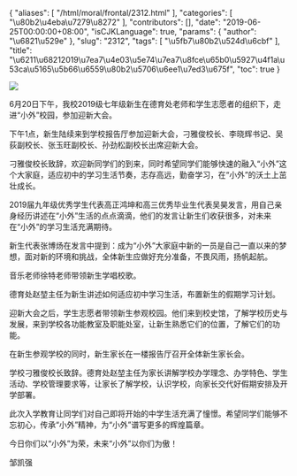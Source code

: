 {
    "aliases": [
        "/html/moral/frontal/2312.html"
    ],
    "categories": [
        "\u80b2\u4eba\u7279\u8272"
    ],
    "contributors": [],
    "date": "2019-06-25T00:00:00+08:00",
    "isCJKLanguage": true,
    "params": {
        "author": "\u6821\u529e"
    },
    "slug": "2312",
    "tags": [
        "\u5fb7\u80b2\u524d\u6cbf"
    ],
    "title": "\u6211\u68212019\u7ea7\u4e03\u5e74\u7ea7\u8fce\u65b0\u5927\u4f1a\u53ca\u5165\u5b66\u6559\u80b2\u5706\u6ee1\u7ed3\u675f",
    "toc": true
}

![](https://cdn.tfls.online/mirror/full/b60aa10b027337da547a481a2d1a964f18c35ed7.jpg)






 6月20日下午，我校2019级七年级新生在德育处老师和学生志愿者的组织下，走进“小外”校园，参加迎新大会。
 



 下午1点，新生陆续来到学校报告厅参加迎新大会，刁雅俊校长、李晓辉书记、吴荻副校长、张玉旺副校长、孙劲松副校长出席迎新大会。
 



 刁雅俊校长致辞，欢迎新同学们的到来，同时希望同学们能够快速的融入“小外”这个大家庭，适应初中的学习生活节奏，志存高远，勤奋学习，在“小外”的沃土上茁壮成长。
 



 2019届九年级优秀学生代表高正鸿坤和高三优秀毕业生代表吴昊发言，用自己亲身经历讲述在“小外”生活的点点滴滴，他们的发言让新生们收获很多，对未来在“小外”的学习生活充满期待。
 



 新生代表张博炀在发言中提到：成为“小外”大家庭中新的一员是自己一直以来的梦想，面对新的环境和挑战，全体新生应做好充分准备，不畏风雨，扬帆起航。
 



 音乐老师徐特老师带领新生学唱校歌。
 



 德育处赵堃主任为新生讲述如何适应初中学习生活，布置新生的假期学习计划。
 



 迎新大会之后，学生志愿者带领新生参观校园。他们来到校史馆，了解学校历史与发展，来到学校各功能教室及职能处室，让新生熟悉它们的位置，了解它们的功能。
 



 在新生参观学校的同时，新生家长在一楼报告厅召开全体新生家长会。
 



 学校刁雅俊校长致辞。德育处赵堃主任为家长讲解学校办学理念、办学特色、学生活动、学校管理要求等，让家长了解学校，认识学校，向家长交代好假期安排及开学部署。
 



 此次入学教育让同学们对自己即将开始的中学生活充满了憧憬。希望同学们能够不忘初心，传承“小外”精神，为“小外”谱写更多的辉煌篇章。
 



今日你们以“小外”为荣，未来“小外”以你们为傲！
 



 邹凯强
 


  





